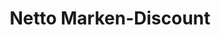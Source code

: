 ---
title: "Netto Marken-Discount"
url: /salzgitter/netto-marken-discount-kurt-schumacher-ring/
shop: Supermarkt
---